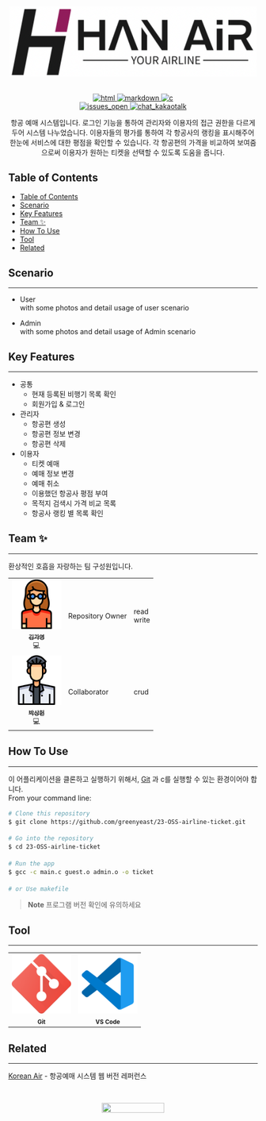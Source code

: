 
<br />
<div style="text-align : center;">
    <img src="./img/logo2_airHan.png" width="500">
</div>
<br />

<p align="center">
    <a href="https://developer.mozilla.org/en-US/docs/Web/HTML" target="_blank">
        <img src="https://img.shields.io/badge/-html-lightgray?style=flat&logo=html5&logoColor=#F26704" alt="html"/>
    </a>
    <a href="https://www.markdownguide.org/basic-syntax/" target="_blank">
        <img src="https://img.shields.io/badge/-markdown-lightgray?style=flat&logo=markdown&logoColor=black" alt="markdown"/>
    </a>
    <a href="https://devdocs.io/c/" target="_blank">
        <img src="https://img.shields.io/badge/-language-lightgray?style=flat&logo=c&logoColor=02417c" alt="c"/>
    </a> 
    <br />
    <a href="https://github.com/greenyeast/23-OSS-airline-ticket/issues" target="_blank">
        <img src="https://img.shields.io/badge/issues-2%20open-blue" alt="issues_open">
    </a>
    <a href="https://www.kakaocorp.com/page/service/service/KakaoTalk" target="_blank">
        <img src="https://img.shields.io/badge/chat-Kakaotalk-blue" alt="chat_kakaotalk">
    </a>
</p>
<p align="center">
항공 예매 시스템입니다. 로그인 기능을 통하여 관리자와 이용자의 접근 권한을 다르게 두어 시스템 나누었습니다. 
이용자들의 평가를 통하여 각 항공사의 랭킹을 표시해주어 한눈에 서비스에 대한 평점을 확인할 수 있습니다.
각 항공편의 가격을 비교하여 보여줌으로써 이용자가 원하는 티켓을 선택할 수 있도록 도움을 줍니다.
</p>


## Table of Contents
- [Table of Contents](#table-of-contents)
- [Scenario](#scenario)
- [Key Features](#key-features)
- [Team ✨](#team-)
- [How To Use](#how-to-use)
- [Tool](#tool)
- [Related](#related)



## Scenario
-------------
- User <br/>
with some photos and detail usage of user scenario

- Admin <br />
with some photos and detail usage of Admin scenario


## Key Features
----------------
* 공통
  - 현재 등록된 비행기 목록 확인
  - 회원가입 & 로그인
* 관리자
  - 항공편 생성
  - 항공편 정보 변경
  - 항공편 삭제
* 이용자
  - 티켓 예매
  - 예매 정보 변경
  - 예매 취소
  - 이용했던 항공사 평점 부여
  - 목적지 검색시 가격 비교 목록
  - 항공사 랭킹 별 목록 확인


## Team ✨
-----------
환상적인 호흡을 자랑하는 팀 구성원입니다.

<table>
    <tr>
        <td align="center">
        <a href="https://github.com/greenyeast"><img src="./img/avatar_woman.png" width="100px;" alt="Donavon West"/><br /><sub><b>김가영</b></sub></a><br />💻
        <td>Repository Owner</td>
        <td>read<br/>write</td>
        </td>
    </tr>
    <tr>
    <td align="center">
    <a href="https://github.com/oldprize47"><img src="./img/avatar_man.png" width="100px;" alt="man_profile"/><br /><sub><b>박상헌</b></sub></a><br />💻
    <td>Collaborator</td>
    <td>crud</td>
    </td>
    </tr>
</table>


## How To Use
--------------
이 어플리케이션을 클론하고 실행하기 위해서, [Git](https://git-scm.com) 과 c를 실행할 수 있는 환경이어야 합니다.<br />
From your command line:

```bash
# Clone this repository
$ git clone https://github.com/greenyeast/23-OSS-airline-ticket.git

# Go into the repository
$ cd 23-OSS-airline-ticket

# Run the app
$ gcc -c main.c guest.o admin.o -o ticket

# or Use makefile
```

> **Note**
> 프로그램 버전 확인에 유의하세요


## Tool
---------
<table>
    <tr>
        <td align="center">
        <img src="./img/tool_git.png" width="120px;" alt="Donavon West"/><br /><sub><b>Git</b></sub><br />
        </td>
        <td align="center">
        <img src="./img/tool_vscode.png" width="120px;" alt="Donavon West"/><br /><sub><b>VS Code</b></sub><br />
        </td>
    </tr>
</table>


## Related 
-----------
[Korean Air](https://www.koreanair.com/booking/search?hl=ko) - 항공예매 시스템 웹 버전 레퍼런스

<br />
<p align="center"><img src="https://user-images.githubusercontent.com/126942021/236680278-1983277e-69e6-495e-abca-171ea1c8a0bf.jpg" width="50%" height="50%"></p>
